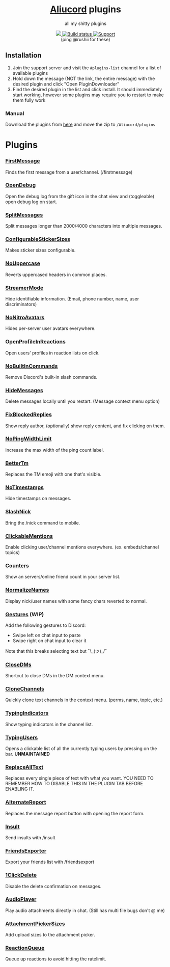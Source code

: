 <div align="center">
    <h1><a href="https://github.com/Aliucord/Aliucord">Aliucord</a> plugins</h1>
    <p>all my shitty plugins</p>
    <a href="https://hits.seeyoufarm.com">
        <img src="https://hits.seeyoufarm.com/api/count/incr/badge.svg?url=https%3A%2F%2Fgithub.com%2FDiamondMiner88%2Faliucord-plugins&count_bg=%2379C83D&title_bg=%23555555&icon=github.svg&icon_color=%23E7E7E7&title=views&edge_flat=true"/>
    </a>
    <a href="">
        <img src="https://img.shields.io/github/workflow/status/DiamondMiner88/aliucord-plugins/Build?label=Plugins%20Build&logo=githubactions&logoColor=white&style=flat-square" alt="Build status"/>
    </a>
    <a href="https://discord.gg/EsNDvBaHVU">
        <img alt="Support" src="https://img.shields.io/discord/811255666990907402?color=%2300C853&label=Support%20Server&logo=discord&logoColor=%2300C853&style=flat-square"/>
    </a>
    <br/>
    (ping @rushii for these)
</div>

## Installation

1. Join the support server and visit the `#plugins-list` channel for a list of available plugins
2. Hold down the message (NOT the link, the entire message) with the desired plugin and click "Open PluginDownloader"
3. Find the desired plugin in the list and click install. It should immediately start working, however some plugins may require you to restart to make
   them fully work

### Manual

Download the plugins from [here](/tree/builds) and move the zip to `/Aliucord/plugins`

# Plugins

### [FirstMessage](/raw/builds/FirstMessage.zip)
Finds the first message from a user/channel. (/firstmessage)

### [OpenDebug](/raw/builds/OpenDebug.zip)
Open the debug log from the gift icon in the chat view and (toggleable) open debug log on start.

### [SplitMessages](/raw/builds/SplitMessages.zip)
Split messages longer than 2000/4000 characters into multiple messages.

### [ConfigurableStickerSizes](/raw/builds/ConfigurableStickerSizes.zip)
Makes sticker sizes configurable.

### [NoUppercase](/raw/builds/NoUppercase.zip)
Reverts uppercased headers in common places.

### [StreamerMode](/raw/builds/StreamerMode.zip)
Hide identifiable information. (Email, phone number, name, user discriminators)

### [NoNitroAvatars](/raw/builds/NoNitroAvatars.zip)
Hides per-server user avatars everywhere.

### [OpenProfileInReactions](/raw/builds/OpenProfileInReactions.zip)
Open users' profiles in reaction lists on click.

### [NoBuiltInCommands](/raw/builds/NoBuiltInCommands.zip)
Remove Discord's built-in slash commands.

### [HideMessages](/raw/builds/HideMessages.zip)
Delete messages locally until you restart. (Message context menu option)

### [FixBlockedReplies](/raw/builds/FixBlockedReplies.zip)
Show reply author, (optionally) show reply content, and fix clicking on them.

### [NoPingWidthLimit](/raw/builds/NoPingWidthLimit.zip)
Increase the max width of the ping count label.

### [BetterTm](/raw/builds/BetterTm.zip)
Replaces the TM emoji with one that's visible.

### [NoTimestamps](/raw/builds/NoTimestamps.zip)
Hide timestamps on messages.

### [SlashNick](/raw/builds/SlashNick.zip)
Bring the /nick command to mobile.

### [ClickableMentions](/raw/builds/ClickableMentions.zip)
Enable clicking user/channel mentions everywhere. (ex. embeds/channel topics)

### [Counters](/raw/builds/Counters.zip)
Show an servers/online friend count in your server list.

### [NormalizeNames](/raw/builds/NormalizeNames.zip)
Display nick/user names with some fancy chars reverted to normal.

### [Gestures](/raw/builds/Gestures.zip) (WIP)
Add the following gestures to Discord:

- Swipe left on chat input to paste
- Swipe right on chat input to clear it

Note that this breaks selecting text but ¯\\\_(ツ)_/¯

### [CloseDMs](/raw/builds/CloseDMs.zip)
Shortcut to close DMs in the DM context menu.

### [CloneChannels](/raw/builds/CloneChannels.zip)
Quickly clone text channels in the context menu. (perms, name, topic, etc.)

### [TypingIndicators](/raw/builds/TypingIndicators.zip)
Show typing indicators in the channel list.

### [TypingUsers](/raw/builds/TypingUsers.zip)
Opens a clickable list of all the currently typing users by pressing on the bar.
**UNMAINTAINED**

### [ReplaceAllText](/raw/builds/ReplaceAllText.zip)
Replaces every single piece of text with what you want. YOU NEED TO REMEMBER HOW TO DISABLE THIS IN THE PLUGIN TAB BEFORE ENABLING IT.

### [AlternateReport](/raw/builds/AlternateReport.zip)
Replaces the message report button with opening the report form.

### [Insult](/raw/builds/Insult.zip)
Send insults with /insult

### [FriendsExporter](/raw/builds/FriendsExporter.zip)
Export your friends list with /friendsexport

### [1ClickDelete](/raw/builds/1ClickDelete.zip)
Disable the delete confirmation on messages.

### [AudioPlayer](/raw/builds/AudioPlayer.zip)
Play audio attachments directly in chat. (Still has multi file bugs don't @ me)

### [AttachmentPickerSizes](/raw/builds/AttachmentPickerSizes.zip)
Add upload sizes to the attachment picker.

### [ReactionQueue](/raw/builds/ReactionQueue.zip)
Queue up reactions to avoid hitting the ratelimit.
